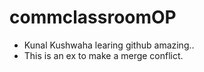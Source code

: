 # commclassroomOP

- Kunal Kushwaha learing github amazing..
- This is an ex to make a merge conflict.
